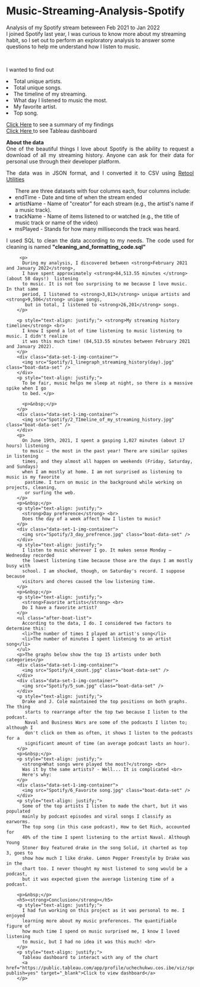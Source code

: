 # Music-Streaming-Analysis-Spotify
<p> Analysis of my Spotify stream beteween Feb 2021 to Jan 2022 <br>
I joined Spotify last year, I was curious to know more about my streaming habit, so I set out to perform an exploratory analysis to answer some questions to help me understand how I listen to music.</P> <br>
 <p> 
    <ul">
          I wanted to find out
          <li>Total unique artists.</li>
          <li>Total unique songs.</li>
          <li>The timeline of my streaming.</li>
          <li>What day I listened to music the most.</li>
          <li>My favorite artist.</li>
          <li>Top song.</li>
 </ul>
  </p>
 <p>       
<a href="https://donbigi.github.io/Ucosibe/spotify.html" target="_blank">Click Here</a> to see a summary of my findings <br>
<a href="https://public.tableau.com/app/profile/uchechukwu.cos.ibe/viz/spotifyanalysis_16421777483760/Dashboard1?publish=yes" target="_blank">Click Here </a> to see Tableau dashboard
 <p>                                                                                                                                      
<p style="text-align: justify;"><strong>About the data</strong> 
          <br> One of the beautiful things I love about Spotify is the ability 
            to request a download of all my streaming history. Anyone can ask 
            for their data for personal use through their developer platform. 
        </p>
        <p style="text-align: justify;"> The data was in JSON format, and I 
          converted it to CSV using 
          <a
          href="https://retool.com/utilities/json-to-csv"
          target="_blank"
        >
        Retool Utilities
        </a>
        </p>  
        <ul class="after-boat-list">
          There are three datasets with four columns each, four columns include:
          <li>endTime - Date and time of when the stream ended</li>
          <li>artistName - Name of "creator" for each stream (e.g., the artist's 
            name if a music track).</li>
          <li>trackName - Name of items listened to or watched (e.g., the title 
            of music track or name of the video)</li>
          <li>msPlayed - Stands for how many milliseconds the track was heard.</li>
        </ul>
        <p style="text-align: justify;">
          I used SQL to clean the data according to my needs. The code used for 
          cleaning is named <strong>"cleaning_and_formatting_code.sql"</strong> 
        </p>

         <p>
          During my analysis, I discovered between <strong>February 2021 and January 2022</strong>, 
          I have spent approximately <strong>84,513.55 minutes </strong>(about 58 days!)  listening 
          to music. It is not too surprising to me because I love music. In that same 
          period, I listened to <strong>3,813</strong> unique artists and <strong>9,506</strong> unique songs,
           but in total, I listened to <strong>26,201</strong> songs.
        </p>
        
        <p style="text-align: justify;"> <strong>My streaming history timeline</strong> <br>
          I know I spend a lot of time listening to music listening to music. I didn't realize
          it was this much time! (84,513.55 minutes between February 2021 and January 2022). 
        </p>
        <div class="data-set-1-img-container">
          <img src="Spotify/1_linegraph_streaming_history(day).jpg" class="boat-data-set" />
        </div>
        <p style="text-align: justify;">
          To be fair, music helps me sleep at night, so there is a massive spike when I go 
          to bed. </p>

          <p>&nbsp;</p>
        </p>
        <div class="data-set-1-img-container">
          <img src="Spotify/2_TImeline_of_my_streaming_history.jpg" class="boat-data-set" />
        </div>
        <p>
          On June 19th, 2021, I spent a gasping 1,027 minutes (about 17 hours) listening
          to music – the most in the past year! There are similar spikes in listening 
          times, and they almost all happen on weekends (Friday, Saturday, and Sundays) 
          when I am mostly at home. I am not surprised as listening to music is my favorite
           pastime. I turn on music in the background while working on projects, cleaning, 
           or surfing the web.
        </p>
        <p>&nbsp;</p>
        <p style="text-align: justify;">
          <strong>Day preference</strong> <br>
          Does the day of a week affect how I listen to music?
        </p>
        <div class="data-set-1-img-container">
          <img src="Spotify/3_day_prefrence.jpg" class="boat-data-set" />
        </div>
        <p style="text-align: justify;">
          I listen to music wherever I go. It makes sense Monday – Wednesday recorded 
          the lowest listening time because those are the days I am mostly busy with 
          school. I am shocked, though, on Saturday's record. I suppose because 
          visitors and chores caused the low listening time.
        </p>
        <p>&nbsp;</p>
        <p style="text-align: justify;">
          <strong>Favorite artists</strong> <br>
          Do I have a favorite artist?
        </p>
        <ul class="after-boat-list">
          According to the data, I do. I considered two factors to determine this:
          <li>The number of times I played an artist's song</li>
          <li>The number of minutes I spent listening to an artist song</li>
        </ul>
        <p>The graphs below show the top 15 artists under both categories</p>
        <div class="data-set-1-img-container">
          <img src="Spotify/4_count.jpg" class="boat-data-set" />
        </div>
        <div class="data-set-1-img-container">
          <img src="Spotify/5_sum.jpg" class="boat-data-set" />
        </div>
        <p style="text-align: justify;">
          Drake and J. Cole maintained the top positions on both graphs. The thing
           starts to rearrange after the top two because I listen to the podcast. 
           Naval and Business Wars are some of the podcasts I listen to; although I 
           don't click on them as often, it shows I listen to the podcasts for a 
           significant amount of time (an average podcast lasts an hour).
        </p>
        <p>&nbsp;</p>
        <p style="text-align: justify;">
          <strong>What songs were played the most?</strong> <br>
          Was it by the same artists? - Well... It is complicated <br>
          Here's why:
        </p>
        <div class="data-set-1-img-container">
          <img src="Spotify/6_Favorite song.jpg" class="boat-data-set" />
        </div>
        <p style="text-align: justify;">
          Some of the top artists I listen to made the chart, but it was populated 
          mainly by podcast episodes and viral songs I classify as earworms. 
          The top song (in this case podcast), How to Get Rich, accounted for 
          40% of the time I spent listening to the artist Naval. Although Young 
          Stoner Boy featured drake in the song Solid, it charted as top 3, goes to 
          show how much I like drake. Lemon Pepper Freestyle by Drake was in the 
          chart too. I never thought my most listened to song would be a podcast, 
          but it was expected given the average listening time of a podcast.

        <p>&nbsp;</p>
        <h5><strong>Conclusion</strong></h5>
        <p style="text-align: justify;">
          I had fun working on this project as it was personal to me. I enjoyed 
          learning more about my music preferences. The quantifiable figure of 
          how much time I spend on music surprised me, I know I loved listening 
          to music, but I had no idea it was this much! <br> 
        </p>
        <p style="text-align: justify;">
          Tableau dashboard to interact with any of the chart 
          <a href="https://public.tableau.com/app/profile/uchechukwu.cos.ibe/viz/spotifyanalysis_16421777483760/Dashboard1?publish=yes" target="_blank">Click to view dashboard</a>
        </p>                                                                    
